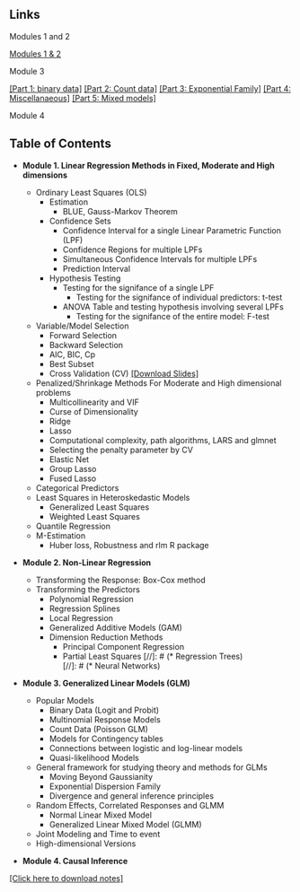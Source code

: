 
Links
------
Modules 1 and 2

[Modules 1 & 2](https://www.dropbox.com/s/azj7dm228czl4ui/m1-and-2.pdf?raw=1)

Module 3 

[[Part 1: binary data]](https://www.dropbox.com/s/drxbnn0ydkjrndl/m3-binomial-glm.pdf?raw=1) 
[[Part 2: Count data]](https://www.dropbox.com/s/62zwb9e4weyz07f/m3-poisson-glm.pdf?raw=1) 
[[Part 3: Exponential Family]](https://www.dropbox.com/s/aucleen0392kx00/m3-exp-family.pdf?raw=1) 
[[Part 4: Miscellanaeous]](https://www.dropbox.com/s/wr9fddg6u5wyv4d/m3-misc-and-glmm.pdf?raw=1)
[[Part 5: Mixed models]]()

Module 4


Table of Contents
-----------------

* <b> Module 1. Linear Regression Methods in Fixed, Moderate and High dimensions </b>
  * Ordinary Least Squares (OLS)
    * Estimation
      * BLUE, Gauss-Markov Theorem
    * Confidence Sets
      * Confidence Interval for a single Linear Parametric Function (LPF)
      * Confidence Regions for multiple LPFs
      * Simultaneous Confidence Intervals for multiple LPFs
      * Prediction Interval
    * Hypothesis Testing
      * Testing for the signifance of a single LPF
        * Testing for the signifance of individual predictors: t-test
      * ANOVA Table and testing hypothesis involving several LPFs 
        * Testing for the signifance of the entire model: F-test
  * Variable/Model Selection
    * Forward Selection
    * Backward Selection
    * AIC, BIC, Cp
    * Best Subset
    * Cross Validation (CV) [[Download Slides]](https://www.dropbox.com/s/13qskvow8ytv9cf/cross-validation.pdf?dl=0) 
  * Penalized/Shrinkage Methods For Moderate and High dimensional problems
    * Multicollinearity and VIF 
    * Curse of Dimensionality 
    * Ridge
    * Lasso
    * Computational complexity, path algorithms, LARS and glmnet
    * Selecting the penalty parameter by CV
    * Elastic Net
    * Group Lasso
    * Fused Lasso
  * Categorical Predictors
  * Least Squares in Heteroskedastic Models 
    * Generalized Least Squares
    * Weighted Least Squares
  * Quantile Regression   
  * M-Estimation
    * Huber loss, Robustness and rlm R package
  
  
* <b> Module 2. Non-Linear Regression</b>
  * Transforming the Response: Box-Cox method
  * Transforming the Predictors
    * Polynomial Regression
    * Regression Splines
    * Local Regression
    * Generalized Additive Models (GAM)
    * Dimension Reduction Methods
      * Principal Component Regression
      * Partial Least Squares
[//]: # (* Regression Trees)  
[//]: # (* Neural Networks)
    
   
 * <b> Module 3. Generalized Linear Models (GLM) </b>
   * Popular Models
     * Binary Data (Logit and Probit)
     * Multinomial Response Models
     * Count Data (Poisson GLM)
      - Models for Contingency tables
      - Connections between logistic and log-linear models
     * Quasi-likelihood Models
   * General framework for studying theory and methods for GLMs
     * Moving Beyond Gaussianity
     * Exponential Dispersion Family
     * Divergence and general inference principles
   * Random Effects, Correlated Responses and GLMM
     * Normal Linear Mixed Model
     * Generalized Linear Mixed Model (GLMM)
   * Joint Modeling and Time to event
   * High-dimensional Versions
         
* <b> Module 4. Causal Inference</b>


[[Click here to download notes]](https://www.dropbox.com/sh/75h9in74cck1nc0/AADnZ_Eodqh5z9cm798pa8r0a?dl=0)

